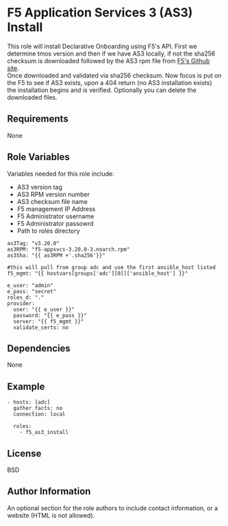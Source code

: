 F5 Application Services 3 (AS3) Install
=========

This role will install Declarative Onboarding using F5's API. First we determine tmos version and then if we have AS3 locally, if not the sha256 checksum is downloaded followed by the AS3 rpm file from [F5's Github site](https://github.com/F5Networks/f5-appsvcs-extension/releases). <br/> Once downloaded and validated via sha256 checksum. Now focus is put on the F5 to see if AS3 exists, upon a 404 return (no AS3 installation exists)<br>
the installation begins and is verified.  Optionally you can delete the downloaded files.

Requirements
------------

None

Role Variables
--------------

Variables needed for this role include:

* AS3 version tag
* AS3 RPM version number
* AS3 checksum file name
* F5 management IP Address
* F5 Administrator username
* F5 Administrator passowrd
* Path to roles directory

```
as3Tag: "v3.20.0"
as3RPM: "f5-appsvcs-3.20.0-3.noarch.rpm"
as3Sha: "{{ as3RPM +'.sha256'}}"

#this will pull from group adc and use the first ansible_host listed
f5_mgmt: "{{ hostvars[groups['adc'][0]]['ansible_host'] }}"

e_user: "admin"
e_pass: "secret"
roles_d: "."
provider:
  user: "{{ e_user }}"
  password: "{{ e_pass }}"
  server: "{{ f5_mgmt }}"
  validate_certs: no

```


Dependencies
------------

None

Example
----------------


```
- hosts: [adc]
  gather_facts: no
  connection: local

  roles:
    - f5_as3_install

```



License
-------

BSD

Author Information
------------------

An optional section for the role authors to include contact information, or a website (HTML is not allowed).
